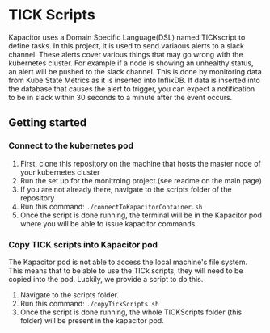# TICK Scripts
Kapacitor uses a Domain Specific Language(DSL) named TICKscript to define tasks. In this project, it is used to send variaous alerts to a slack channel. These alerts cover various things that may go wrong with the kubernetes cluster. For example if a node is showing an unhealthy status, an alert will be pushed to the slack channel. This is done by monitoring data from Kube State Metrics as it is inserted into InflixDB. If data is inserted into the database that causes the alert to trigger, you can expect a notification to be in slack within 30 seconds to a minute after the event occurs. 
## Getting started
### Connect to the kubernetes pod
 1. First, clone this repository on the machine that hosts the master node of your kubernetes cluster
 2. Run the set up for the monitroing project (see readme on the main page)
 3. If you are not already there, navigate to the scripts folder of the repository
 4. Run this command: `./connectToKapacitorContainer.sh`
 5. Once the script is done running, the terminal will be in the Kapacitor pod where you will be able to issue kapacitor commands.
### Copy TICK scripts into Kapacitor pod
The Kapacitor pod is not able to access the local machine's file system. This means that to be able to use the TICk scripts, they will need to be copied into the pod. Luckily, we provide a script to do this. 

 1. Navigate to the scripts folder.
 2. Run this command: `./copyTickScripts.sh`
 3. Once the script is done running, the whole TICKScripts folder (this folder) will be present in the kapacitor pod.